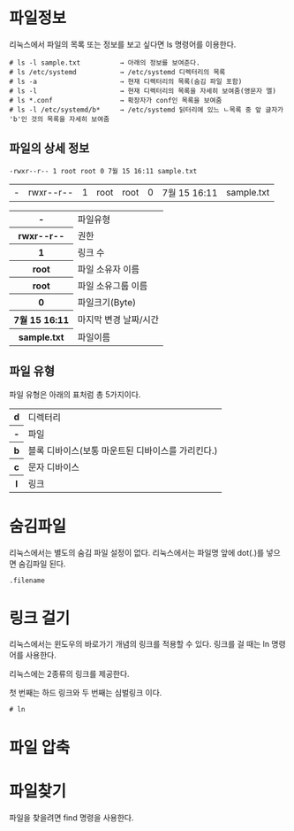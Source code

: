 # 파일정보

리눅스에서 파일의 목록 또는 정보를 보고 싶다면 ls 명령어를  이용한다.


~~~
# ls -l sample.txt   		→ 아래의 정보를 보여준다. 
# ls /etc/systemd    		→ /etc/systemd 디렉터리의 목록
# ls -a				 		→ 현재 디렉터리의 목록(숨김 파일 포함)
# ls -l				 		→ 현재 디렉터리의 목록을 자세히 보여줌(영문자 엘)
# ls *.conf			 		→ 확장자가 conf인 목록을 보여줌
# ls -l /etc/systemd/b*		→ /etc/systemd 딝터리에 있느 ㄴ목록 중 앞 글자가 'b'인 것의 목록을 자세히 보여줌
~~~
## 파일의 상세 정보
~~~
-rwxr--r-- 1 root root 0 7월 15 16:11 sample.txt
~~~

<table>
    <tr>
    	<td>-</td>
        <td>rwxr--r--</td>
        <td>1</td>
        <td>root</td>
        <td>root</td>
        <td>0</td>
        <td>7월 15 16:11</td>
        <td>sample.txt</td>
    </tr>
</table> 

<table>
    <tr>
    	<th>-</th>
        <td>파일유형</td>
    </tr>
    <tr>
    	<th>rwxr--r--</th>
        <td>권한</td>
    </tr>
    <tr>
    	<th>1</th>
        <td>링크 수</td>
    </tr>
    <tr>
    	<th>root</th>
        <td>파일 소유자 이름</td>
    </tr>
    <tr>
    	<th>root</th>
        <td>파일 소유그룹 이름</td>
    </tr>
    <tr>
    	<th>0</th>
        <td>파일크기(Byte)</td>
    </tr>
    <tr>
    	<th>7월 15 16:11</th>
        <td>마지막 변경 날짜/시간</td>
    </tr>
    <tr>
    	<th>sample.txt</th>
        <td>파일이름</td>
    </tr>
</table>

## 파일 유형

파일 유형은 아래의 표처럼 총 5가지이다.

<table>
    <tr>
    	<th>d</th>
        <td>디렉터리</td>
    </tr>
    <tr>
    	<th>-</th>
        <td>파일</td>
    </tr>
    <tr>
    	<th>b</th>
        <td>블록 디바이스(보통 마운트된 디바이스를 가리킨다.)</td>
    </tr>
    <tr>
    	<th>c</th>
        <td>문자 디바이스</td>
    </tr>
    <tr>
    	<th>l</th>
        <td>링크</td>
    </tr>
</table>


# 숨김파일 

리눅스에서는 별도의 숨김 파일 설정이 없다.  리눅스에서는 파일명 앞에 dot(.)를 넣으면 숨김파일 된다. 

~~~ 
.filename
~~~



# 링크 걸기 

리눅스에서는 윈도우의 바로가기 개념의 링크를 적용할 수 있다.  링크를 걸 때는 ln 명령어를 사용한다. 

리눅스에는 2종류의 링크를 제공한다.

첫 번째는 하드 링크와 두 번째는 심벌링크 이다.



~~~
# ln 
~~~





# 파일 압축



# 파일찾기

파일을 찾을려면 find 명령을 사용한다. 

